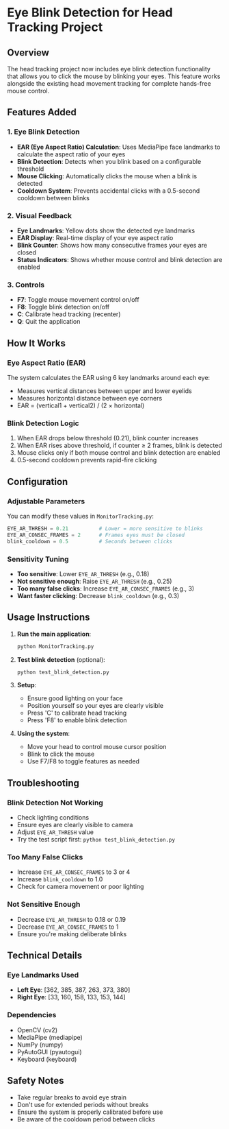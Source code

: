 # Eye Blink Detection for Head Tracking Project

## Overview
The head tracking project now includes eye blink detection functionality that allows you to click the mouse by blinking your eyes. This feature works alongside the existing head movement tracking for complete hands-free mouse control.

## Features Added

### 1. Eye Blink Detection
- **EAR (Eye Aspect Ratio) Calculation**: Uses MediaPipe face landmarks to calculate the aspect ratio of your eyes
- **Blink Detection**: Detects when you blink based on a configurable threshold
- **Mouse Clicking**: Automatically clicks the mouse when a blink is detected
- **Cooldown System**: Prevents accidental clicks with a 0.5-second cooldown between blinks

### 2. Visual Feedback
- **Eye Landmarks**: Yellow dots show the detected eye landmarks
- **EAR Display**: Real-time display of your eye aspect ratio
- **Blink Counter**: Shows how many consecutive frames your eyes are closed
- **Status Indicators**: Shows whether mouse control and blink detection are enabled

### 3. Controls
- **F7**: Toggle mouse movement control on/off
- **F8**: Toggle blink detection on/off
- **C**: Calibrate head tracking (recenter)
- **Q**: Quit the application

## How It Works

### Eye Aspect Ratio (EAR)
The system calculates the EAR using 6 key landmarks around each eye:
- Measures vertical distances between upper and lower eyelids
- Measures horizontal distance between eye corners
- EAR = (vertical1 + vertical2) / (2 × horizontal)

### Blink Detection Logic
1. When EAR drops below threshold (0.21), blink counter increases
2. When EAR rises above threshold, if counter ≥ 2 frames, blink is detected
3. Mouse clicks only if both mouse control and blink detection are enabled
4. 0.5-second cooldown prevents rapid-fire clicking

## Configuration

### Adjustable Parameters
You can modify these values in `MonitorTracking.py`:

```python
EYE_AR_THRESH = 0.21          # Lower = more sensitive to blinks
EYE_AR_CONSEC_FRAMES = 2      # Frames eyes must be closed
blink_cooldown = 0.5          # Seconds between clicks
```

### Sensitivity Tuning
- **Too sensitive**: Lower `EYE_AR_THRESH` (e.g., 0.18)
- **Not sensitive enough**: Raise `EYE_AR_THRESH` (e.g., 0.25)
- **Too many false clicks**: Increase `EYE_AR_CONSEC_FRAMES` (e.g., 3)
- **Want faster clicking**: Decrease `blink_cooldown` (e.g., 0.3)

## Usage Instructions

1. **Run the main application**:
   ```bash
   python MonitorTracking.py
   ```

2. **Test blink detection** (optional):
   ```bash
   python test_blink_detection.py
   ```

3. **Setup**:
   - Ensure good lighting on your face
   - Position yourself so your eyes are clearly visible
   - Press 'C' to calibrate head tracking
   - Press 'F8' to enable blink detection

4. **Using the system**:
   - Move your head to control mouse cursor position
   - Blink to click the mouse
   - Use F7/F8 to toggle features as needed

## Troubleshooting

### Blink Detection Not Working
- Check lighting conditions
- Ensure eyes are clearly visible to camera
- Adjust `EYE_AR_THRESH` value
- Try the test script first: `python test_blink_detection.py`

### Too Many False Clicks
- Increase `EYE_AR_CONSEC_FRAMES` to 3 or 4
- Increase `blink_cooldown` to 1.0
- Check for camera movement or poor lighting

### Not Sensitive Enough
- Decrease `EYE_AR_THRESH` to 0.18 or 0.19
- Decrease `EYE_AR_CONSEC_FRAMES` to 1
- Ensure you're making deliberate blinks

## Technical Details

### Eye Landmarks Used
- **Left Eye**: [362, 385, 387, 263, 373, 380]
- **Right Eye**: [33, 160, 158, 133, 153, 144]

### Dependencies
- OpenCV (cv2)
- MediaPipe (mediapipe)
- NumPy (numpy)
- PyAutoGUI (pyautogui)
- Keyboard (keyboard)

## Safety Notes
- Take regular breaks to avoid eye strain
- Don't use for extended periods without breaks
- Ensure the system is properly calibrated before use
- Be aware of the cooldown period between clicks

